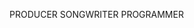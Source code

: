 <span class="blinking1">PRODUCER</span>
<span class="blinking2">SONGWRITER</span>
<span class="blinking3">PROGRAMMER</span>
